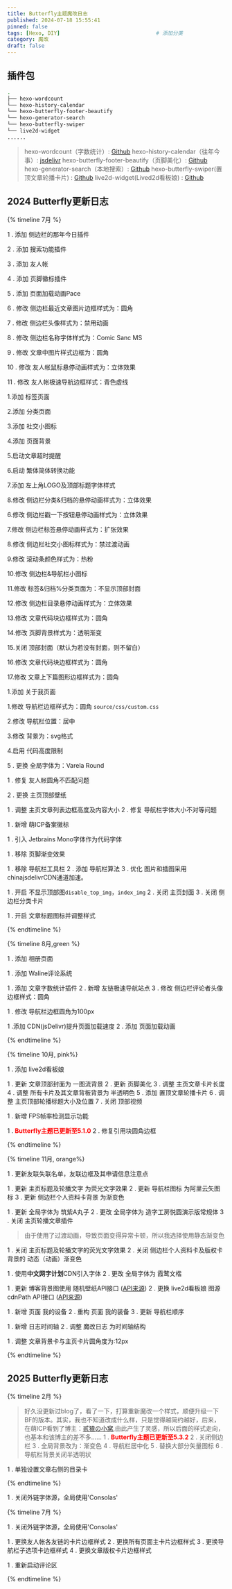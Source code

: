 ```yaml
---
title: Butterfly主题魔改日志
published: 2024-07-18 15:55:41
pinned: false
tags: [Hexo, DIY]                               # 添加分类
category: 魔改
draft: false
---
```







## 插件包
```Bash
.
├── hexo-wordcount
└── hexo-history-calendar
└── hexo-butterfly-footer-beautify
└── hexo-generator-search
└── hexo-butterfly-swiper
└── live2d-widget
......
```


>hexo-wordcount（字数统计）:  [Github](https://github.com/willin/hexo-wordcount)
>hexo-history-calendar（往年今事）: [jsdelivr](https://www.jsdelivr.com/package/npm/hexo-history-calendar)
>hexo-butterfly-footer-beautify（页脚美化）:  [Github](https://github.com/Akilarlxh/hexo-butterfly-footer-beautify)
>hexo-generator-search（本地搜索）:  [Github](https://github.com/wzpan/hexo-generator-search)
>hexo-butterfly-swiper(置顶文章轮播卡片) : [Github](https://github.com/Akilarlxh/hexo-butterfly-swiper)
>live2d-widget(Lived2d看板娘) : [Github](https://github.com/stevenjoezhang/live2d-widget)


## 2024 Butterfly更新日志 

{% timeline 7月 %}

<!-- timeline 7月17日 -->

1 . 添加 侧边栏的那年今日插件

2 . 添加 搜索功能插件

3 . 添加 友人帐

4 . 添加 页脚徽标插件

5 . 添加 页面加载动画Pace



6 . 修改 侧边栏最近文章图片边框样式为：圆角

7 . 修改 侧边栏头像样式为：禁用动画

8 . 修改 侧边栏名称字体样式为：Comic Sanc MS

9 .  修改 文章中图片样式边框为：圆角

10 . 修改 友人帐鼠标悬停动画样式为：立体效果

11 . 修改 友人帐极速导航边框样式：青色虚线



<!-- endtimeline -->


<!-- timeline 7月18日 -->

1.添加 标签页面

2.添加 分类页面

3.添加 社交小图标

4.添加 页面背景

5.启动文章超时提醒

6.启动 繁体简体转换功能

7.添加 左上角LOGO及顶部标题字体样式

8.修改 侧边栏分类&归档的悬停动画样式为：立体效果

6.修改 侧边栏戳一下按钮悬停动画样式为：立体效果

7.修改 侧边栏标签悬停动画样式为：扩张效果

8.修改 侧边栏社交小图标样式为：禁过渡动画

9.修改 滚动条颜色样式为：热粉

10.修改 侧边栏&导航栏小图标

11.修改 标签&归档%分类页面为：不显示顶部封面

12.修改 侧边栏目录悬停动画样式为：立体效果

13.修改 文章代码块边框样式为：圆角

14.修改 页脚背景样式为：透明渐变

15.关闭 顶部封面（默认为若没有封面，则不留白）

16.修改 文章代码块边框样式为：圆角

17.修改 文章上下篇图形边框样式为：圆角

<!-- endtimeline -->

<!-- timeline 7月18日 -->

1.添加 关于我页面

1.修改 导航栏边框样式为：圆角 `source/css/custom.css`

2.修改 导航栏位置：居中

3.修改 背景为：svg格式

4.启用 代码高度限制

5 . 更换 全局字体为：Varela Round 

<!-- endtimeline -->

<!-- timeline 7月20日 -->

1 . 修复 友人帐圆角不匹配问题

2 . 更换 主页顶部壁纸

<!-- endtimeline -->

<!-- timeline 7月21日 -->

1 . 调整 主页文章列表边框高度及内容大小
2 . 修复 导航栏字体大小不对等问题

<!-- endtimeline -->

<!-- timeline 7月22日 -->

1 . 新增 萌ICP备案徽标

<!-- endtimeline -->

<!-- timeline 7月24日 -->
1 . 引入 Jetbrains Mono字体作为代码字体
<!-- endtimeline -->



<!-- timeline 7月25日 -->
1 . 移除 页脚渐变效果
<!-- endtimeline -->

<!-- timeline 7月28日 -->
1 . 移除 导航栏工具栏
2 . 添加 导航栏算法
3 . 优化 图片和插图采用chinajsdelivrCDN通道加速。
<!-- endtimeline -->


<!-- timeline 7月31日 -->
1 . 开启 不显示顶部图`disable_top_img`，`index_img`
2 . 关闭 主页封面
3 . 关闭 侧边栏分类卡片
<!-- endtimeline -->


<!-- timeline 7月31日 -->
1 . 开启 文章标题图标并调整样式
<!-- endtimeline -->


{% endtimeline %}

{% timeline 8月,green %}

<!-- timeline 8月4日 -->
1 . 添加 相册页面
<!-- endtimeline -->


<!-- timeline 8月6日 -->
1 . 添加 Waline评论系统
<!-- endtimeline -->

<!-- timeline 8月7日 -->
1 . 添加 文章字数统计插件
2 . 新增 友链极速导航站点
3 . 修改 侧边栏评论者头像边框样式：圆角
<!-- endtimeline -->


<!-- timeline 8月11日 -->
1 . 修改 导航栏边框圆角为100px
<!-- endtimeline -->



<!-- timeline 8月12日 -->
1  .添加 CDN(jsDelivr)提升页面加载速度
2 . 添加 页面加载动画
<!-- endtimeline -->
{% endtimeline %}

{% timeline 10月, pink%}
<!-- timeline 10月2日 -->
1 . 添加 live2d看板娘
<!-- endtimeline -->


<!-- timeline 10月3日 -->
1 . 更新 文章顶部封面为 一图流背景
2 . 更新 页脚美化
3 . 调整 主页文章卡片长度
4 . 调整 所有卡片及其文章背板背景为 半透明色
5 . 添加 置顶文章轮播卡片
6 . 调整 主页顶部轮播标题大小及位置
7 . 关闭 顶部视频
<!-- endtimeline -->

<!-- timeline 10月3日 -->
1 . 新增 FPS帧率检测显示功能
<!-- endtimeline -->

<!-- timeline 10月25日 -->
1 . <b style="color:red">Butterfly主题已更新至5.1.0</b>
2 . 修复引用块圆角边框
<!-- endtimeline -->
{% endtimeline %}





{% timeline 11月, orange%}
<!-- timeline 11月2日 -->
1 . 更新友联失联名单，友联边框及其申请信息注意点
<!-- endtimeline -->


<!-- timeline 11月6日 -->
1 . 更新 主页标题及轮播文字 为荧光文字效果
2 . 更新 导航栏图标 为阿里云矢图标
3 . 更新 侧边栏个人资料卡背景 为渐变色 
<!-- endtimeline -->


<!-- timeline 11月7日 -->
1 . 更新 全局字体为 筑紫A丸子
2 . 更改 全局字体为 造字工房悦圆演示版常规体
3 . 关闭 主页轮播文章插件
<!-- endtimeline -->



<!-- timeline 11月7日 -->
> 由于使用了过渡动画，导致页面变得异常卡顿，所以我选择使用静态渐变色

1 . 关闭 主页标题及轮播文字的荧光文字效果
2 . 关闭 侧边栏个人资料卡及版权卡背景的 动态（动画）渐变色
<!-- endtimeline -->



<!-- timeline 11月7日 -->
1 . 使用**中文网字计划**CDN引入字体
2 . 更改 全局字体为 霞鹜文楷
<!-- endtimeline -->



<!-- timeline 11月12日 -->
1 . 更新 博客背景图使用 随机壁纸API接口 ([API来源](https://api.miaomc.cn/image/))
2 . 更换 live2d看板娘 图源cdnPath API接口 ([API来源](https://akilar.top/posts/5b8f515f/))
<!-- endtimeline -->



<!-- timeline 11月16日 -->
1 . 新增 页面 我的设备
2 . 重构 页面 我的装备
3 . 更新 导航栏顺序
<!-- endtimeline -->

<!-- timeline 11月22日 -->
1 . 新增 日志时间轴
2 . 调整 魔改日志 为时间轴结构
<!-- endtimeline -->

<!-- timeline 11月23日 -->
1 . 调整 文章背景卡与主页卡片圆角度为:12px
<!-- endtimeline -->
{% endtimeline %}



## 2025 Butterfly更新日志 

{% timeline 2月 %}

<!-- timeline 2月7日 -->
> 好久没更新过blog了，看了一下，打算重新魔改一个样式，顺便升级一下BF的版本。其实，我也不知道改成什么样，只是觉得越简约越好，后来，在萌ICP看到了博主：[贰猹の小窝](https://noionion.top/),由此产生了灵感，所以后面的样式走向，也基本和该博主的差不多......
1 . <b style="color:red">Butterfly主题已更新至5.3.2</b>
2 . 关闭侧边栏
3 . 全局背景改为：渐变色
4 . 导航栏居中化
5 . 替换大部分矢量图标
6 . 导航栏背景关闭半透明状
<!-- endtimeline -->

<!-- timeline 2月8日 -->
1 . 单独设置文章右侧的目录卡
<!-- endtimeline -->

{% endtimeline %}


<!-- timeline 7月24日 -->
1 . 关闭外链字体源，全局使用'Consolas'
<!-- endtimeline -->

{% timeline 7月 %}

<!-- timeline 7月24日 -->
1 . 关闭外链字体源，全局使用'Consolas'
<!-- endtimeline -->


<!-- timeline 7月26日 -->
1 . 更换友人帐各友链的卡片边框样式
2 . 更换所有页面主卡片边框样式
3 . 更换导航栏子选项卡边框样式
4 . 更换文章版权卡片边框样式
<!-- endtimeline -->


<!-- timeline 7月27日 -->
1 . 重新启动评论区
<!-- endtimeline -->


{% endtimeline %}